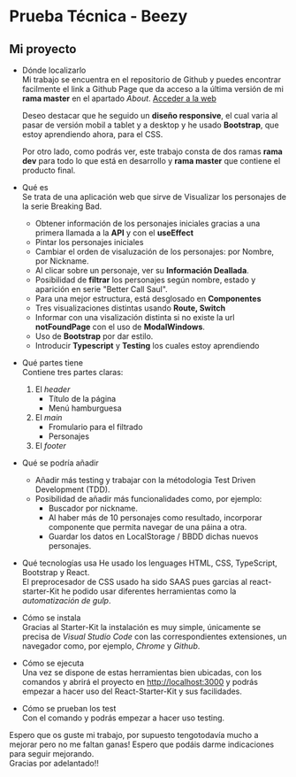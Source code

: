 # Prueba Técnica - Beezy

## Mi proyecto

- Dónde localizarlo  
   Mi trabajo se encuentra en el repositorio de Github y puedes encontrar facilmente el link a Github Page que da acceso a la última versión de mi **rama master** en el apartado _About_. [Acceder a la web](https://github.com/JuditAldeguer/Beezy)

  Deseo destacar que he seguido un **diseño responsive**, el cual varia al pasar de versión mobil a tablet y a desktop y he usado **Bootstrap**, que estoy aprendiendo ahora, para el CSS.

  Por otro lado, como podrás ver, este trabajo consta de dos ramas **rama dev** para todo lo que está en desarrollo y **rama master** que contiene el producto final.

- Qué es  
  Se trata de una aplicación web que sirve de Visualizar los personajes de la serie Breaking Bad.

  - Obtener información de los personajes iniciales gracias a una primera llamada a la **API** y con el **useEffect**
  - Pintar los personajes iniciales
  - Cambiar el orden de visaluzación de los personajes: por Nombre, por Nickname.
  - Al clicar sobre un personaje, ver su **Información Deallada**.
  - Posibilidad de **filtrar** los personajes según nombre, estado y aparición en serie "Better Call Saul".
  - Para una mejor estructura, está desglosado en **Componentes**
  - Tres visualizaciones distintas usando **Route, Switch**
  - Informar con una visalización distinta si no existe la url **notFoundPage** con el uso de **ModalWindows**.
  - Uso de **Bootstrap** por dar estilo.  
  - Introducir **Typescript** y **Testing** los cuales estoy aprendiendo


- Qué partes tiene  
  Contiene tres partes claras:

  1. El _header_
     - Título de la página
     - Menú hamburguesa
  2. El _main_
     - Fromulario para el filtrado
     - Personajes
  3. El _footer_


- Qué se podría añadir  
  - Añadir más testing y trabajar con la métodologia Test Driven Development (TDD).
  - Posibilidad de añadir más funcionalidades como, por ejemplo:
      - Buscador por nickname.
      - Al haber más de 10 personajes como resultado, incorporar componente que permita navegar de una páina a otra.
      - Guardar los datos en LocalStorage / BBDD dichas nuevos personajes. 


- Qué tecnologías usa
  He usado los lenguages HTML, CSS, TypeScript, Bootstrap y React.  
  El preprocesador de CSS usado ha sido SAAS pues garcias al react-starter-Kit he podido usar diferentes herramientas como la _automatización de gulp_.

- Cómo se instala  
  Gracias al Starter-Kit la instalación es muy simple, únicamente se precisa de _Visual Studio Code_ con las correspondientes extensiones, un navegador como, por ejemplo, _Chrome_ y _Github_.

- Cómo se ejecuta  
  Una vez se dispone de estas herramientas bien ubicadas, con los comandos <npm install> y <npm start> abrirá el proyecto en [http://localhost:3000](http://localhost:3000) y podrás empezar a hacer uso del React-Starter-Kit y sus facilidades.

- Cómo se prueban los test  
  Con el comando <npm run testl> y podrás empezar a hacer uso testing.

Espero que os guste mi trabajo, por supuesto tengotodavía mucho a mejorar pero no me faltan ganas! Espero que podáis darme indicaciones para seguir mejorando.  
Gracias por adelantado!!